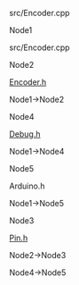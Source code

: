 src/Encoder.cpp

Node1

src/Encoder.cpp

Node2

[Encoder.h](Encoder_8h.html " ")

Node1-\>Node2

Node4

[Debug.h](Debug_8h.html " ")

Node1-\>Node4

Node5

Arduino.h

Node1-\>Node5

Node3

[Pin.h](Pin_8h.html " ")

Node2-\>Node3

Node4-\>Node5
